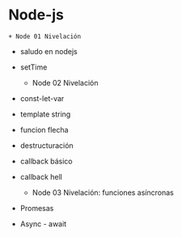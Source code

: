 # Node-js
    + Node 01 Nivelación
* saludo en nodejs
* setTime

    + Node 02 Nivelación
* const-let-var
* template string
* funcion flecha
* destructuración 
* callback básico
* callback hell

    + Node 03 Nivelación: funciones asíncronas
* Promesas
* Async - await

